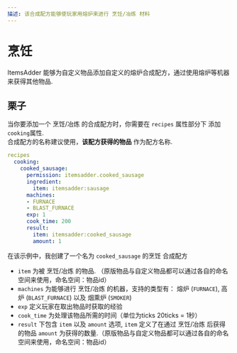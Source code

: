 ```yaml
---
描述: 该合成配方能够使玩家用熔炉来进行 烹饪/冶炼 材料
---
```


# 烹饪

ItemsAdder 能够为自定义物品添加自定义的熔炉合成配方，通过使用熔炉等机器来获得其他物品.

## 栗子

当你要添加一个 烹饪/冶炼 的合成配方时，你需要在 `recipes` 属性部分下 添加 `cooking`属性.\
合成配方的名称建议使用，**该配方获得的物品** 作为配方名称.

```yaml
recipes
  cooking:
    cooked_sausage:
      permission: itemsadder.cooked_sausage
      ingredient:
        item: itemsadder:sausage
      machines:
      - FURNACE
      - BLAST_FURNACE
      exp: 1
      cook_time: 200
      result:
        item: itemsadder:cooked_sausage
        amount: 1
```

在该示例中，我创建了一个名为 `cooked_sausage` 的烹饪 合成配方

- `item` 为被 烹饪/冶炼 的物品. （原版物品与自定义物品都可以通过各自的命名空间来使用，命名空间：物品id）
- `machines` 为能够进行 烹饪/冶炼 的机器，支持的类型有： 熔炉 (`FURNACE`), 高炉 (`BLAST_FURNACE`) 以及 烟熏炉 (`SMOKER`)
- `exp` 定义玩家在取出物品时获取的经验
- `cook_time` 为处理该物品所需的时间（单位为ticks 20ticks = 1秒）
- `result` 下包含 `item` 以及 `amount` 选项, `item` 定义了在通过 烹饪/冶炼 后获得的物品 `amount` 为获得的数量.（原版物品与自定义物品都可以通过各自的命名空间来使用，命名空间：物品id）
